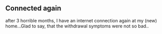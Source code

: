 <article><h2>Connected again</h2>after 3 horrible months, I have an internet connection again at my (new) home...Glad to say, that the withdrawal symptoms were not so bad..</article>